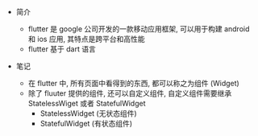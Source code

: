 - 简介
  - flutter 是 google 公司开发的一款移动应用框架, 可以用于构建 android 和 ios 应用, 其特点是跨平台和高性能
  - flutter 基于 dart 语言

- 笔记
  - 在 flutter 中, 所有页面中看得到的东西, 都可以称之为组件 (Widget)
  - 除了 fluuter 提供的组件, 还可以自定义组件, 自定义组件需要继承 StatelessWiget 或者 StatefulWidget
    - StatelessWidget (无状态组件)
    - StatefulWidget (有状态组件)

